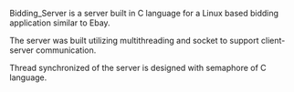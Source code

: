 Bidding_Server is a server built in C language for a Linux based bidding application similar to Ebay.

The server was built utilizing multithreading and socket to support client-server communication.

Thread synchronized of the server is designed with semaphore of C language.
